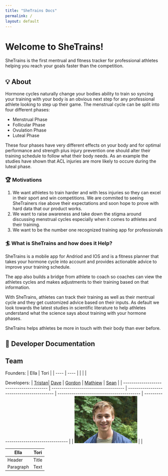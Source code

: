 ```yaml
---
title: "SheTrains Docs"
permalink: /
layout: default
---
```


# Welcome to SheTrains!
SheTrains is the first mentrual and fitness tracker for professional athletes helping you reach your goals faster than the competition.

## :bulb: About
Hormone cycles naturally change your bodies ability to train so syncing your training with your body is an obvious next step for any professional athlete looking to step up their game. The menstrual cycle can be split into four different phases:
- Menstrual Phase
- Follicular Phase
- Ovulation Phase
- Luteal Phase

These four phases have very different effects on your body and for optimal performance and strength plus injury prevention one should alter their training schedule to follow what their body needs. As an example the studies have shown that ACL injuries are more likely to occure during the luteal phase.

### :trophy: Motivations
   1. We want athletes to train harder and with less injuries so they can excel in their sport and win competitions. We are commited to seeing SheTrainers rise above their expectations and soon hope to prove with hard data that our product works. 
   2. We want to raise awareness and take down the stigma around discussing menstrual cycles especially when it comes to athletes and their training.
   3. We want to be the number one recognized training app for professionals 

### :surfer: What is SheTrains and how does it Help?
SheTrains is a mobile app for Andriod and IOS and is a fitness planner that takes your hormone cycle into account and provides actionable advice to improve your training schedule. 

The app also builds a bridge from athlete to coach so coaches can view the athletes cycles and makes adjustments to their training based on that information.

With SheTrains, athletes can track their training as well as their mentrual cycle and they get customized advice based on their inputs. As default we look towards the latest studies in scientific literature to help athletes understand what the science says about training with your hormone phases. 

SheTrains helps athletes be more in touch with their body than ever before.

## :book: Developer Documentation

## Team
Founders:
| Ella | Tori |
| ---- | ---- |
|      |      |

Developers: 
| [Tristan](https://github.com/cusitristan)| [Dave](https://github.com/NewcDukem) | [Gordon](https://github.com/gordonchiang) | [Mathiew](https://github.com/matthewvb77) | [Sean](https://github.com/LivingInLimbo) |
| ---------------------------------------- | ------------------------------------ | ----------------------------------------- | ----------------------------------------- | ---------------------------------------- |
| <img src="https://github.com/cusitristan/SheTrainsDocs/blob/main/imgs/Tristan_img.jpg" width = "200" height = "150"> | |

| Ella        | Tori        |
| ----------- | ----------- |
| Header      | Title       |
| Paragraph   | Text        |


